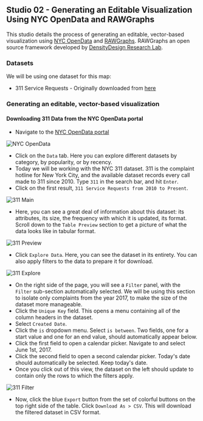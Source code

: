 ## Studio 02 - Generating an Editable Visualization Using NYC OpenData and RAWGraphs

This studio details the process of generating an editable, vector-based visualization using [NYC OpenData](https://opendata.cityofnewyork.us/) and [RAWGraphs](http://rawgraphs.io/). RAWGraphs an open source framework developed by [DensityDesign Research Lab](http://www.densitydesign.org/).

### Datasets

We will be using one dataset for this map:

* 311 Service Requests - Originally downloaded from [here](https://data.cityofnewyork.us/Social-Services/311-Service-Requests-from-2010-to-Present/erm2-nwe9/data)

### Generating an editable, vector-based visualization
#### Downloading 311 Data from the NYC OpenData portal

* Navigate to the [NYC OpenData portal](https://opendata.cityofnewyork.us/)

![NYC OpenData](https://github.com/emilyfuhrman/datavis_design/blob/master/2017_Summer/Studios/Images/02/01_NYC_OpenData.png)

* Click on the `Data` tab. Here you can explore different datasets by category, by popularity, or by recency. 
* Today we will be working with the NYC 311 dataset. 311 is the complaint hotline for New York City, and the available dataset records every call made to 311 since 2010. Type `311` in the search bar, and hit `Enter`. 
* Click on the first result, `311 Service Requests from 2010 to Present`.

![311 Main](https://github.com/emilyfuhrman/datavis_design/blob/master/2017_Summer/Studios/Images/02/02_311_Main.png)

* Here, you can see a great deal of information about this dataset: its attributes, its size, the frequency with which it is updated, its format. Scroll down to the `Table Preview` section to get a picture of what the data looks like in tabular format.

![311 Preview](https://github.com/emilyfuhrman/datavis_design/blob/master/2017_Summer/Studios/Images/02/03_311_Preview.png)

* Click `Explore Data`. Here, you can see the dataset in its entirety. You can also apply filters to the data to prepare it for download.

![311 Explore](https://github.com/emilyfuhrman/datavis_design/blob/master/2017_Summer/Studios/Images/02/04_311_Explore.png)

* On the right side of the page, you will see a `Filter` panel, with the `Filter` sub-section automatically selected. We will be using this section to isolate only complaints from the year 2017, to make the size of the dataset more manageable.
* Click the `Unique Key` field. This opens a menu containing all of the column headers in the dataset. 
* Select `Created Date`.
* Click the `is` dropdown menu. Select `is between`. Two fields, one for a start value and one for an end value, should automatically appear below.
* Click the first field to open a calendar picker. Navigate to and select June 1st, 2017.
* Click the second field to open a second calendar picker. Today's date should automatically be selected. Keep today's date.
* Once you click out of this view, the dataset on the left should update to contain only the rows to which the filters apply. 

![311 Filter](https://github.com/emilyfuhrman/datavis_design/blob/master/2017_Summer/Studios/Images/02/05_311_Filtered.png)

* Now, click the blue `Export` button from the set of colorful buttons on the top right side of the table. Click `Download As > CSV`. This will download the filtered dataset in CSV format.





















